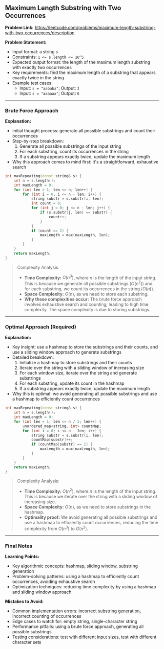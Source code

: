 ## Maximum Length Substring with Two Occurrences

**Problem Link:** https://leetcode.com/problems/maximum-length-substring-with-two-occurrences/description

**Problem Statement:**
- Input format: a string `s`
- Constraints: `1 <= s.length <= 10^5`
- Expected output format: the length of the maximum length substring with exactly two occurrences
- Key requirements: find the maximum length of a substring that appears exactly twice in the string
- Example test cases:
  - Input: `s = "aababa"`; Output: `3`
  - Input: `s = "aaaaaa"`; Output: `0`

---

### Brute Force Approach

**Explanation:**
- Initial thought process: generate all possible substrings and count their occurrences
- Step-by-step breakdown:
  1. Generate all possible substrings of the input string
  2. For each substring, count its occurrences in the string
  3. If a substring appears exactly twice, update the maximum length
- Why this approach comes to mind first: it's a straightforward, exhaustive search

```cpp
int maxRepeating(const string& s) {
    int n = s.length();
    int maxLength = 0;
    for (int len = 1; len <= n; len++) {
        for (int i = 0; i <= n - len; i++) {
            string substr = s.substr(i, len);
            int count = 0;
            for (int j = 0; j <= n - len; j++) {
                if (s.substr(j, len) == substr) {
                    count++;
                }
            }
            if (count == 2) {
                maxLength = max(maxLength, len);
            }
        }
    }
    return maxLength;
}
```

> Complexity Analysis:
> - **Time Complexity:** $O(n^3)$, where $n$ is the length of the input string. This is because we generate all possible substrings ($O(n^2)$) and for each substring, we count its occurrences in the string ($O(n)$).
> - **Space Complexity:** $O(n)$, as we need to store each substring.
> - **Why these complexities occur:** The brute force approach involves exhaustive search and counting, leading to high time complexity. The space complexity is due to storing substrings.

---

### Optimal Approach (Required)

**Explanation:**
- Key insight: use a hashmap to store the substrings and their counts, and use a sliding window approach to generate substrings
- Detailed breakdown:
  1. Initialize a hashmap to store substrings and their counts
  2. Iterate over the string with a sliding window of increasing size
  3. For each window size, iterate over the string and generate substrings
  4. For each substring, update its count in the hashmap
  5. If a substring appears exactly twice, update the maximum length
- Why this is optimal: we avoid generating all possible substrings and use a hashmap to efficiently count occurrences

```cpp
int maxRepeating(const string& s) {
    int n = s.length();
    int maxLength = 0;
    for (int len = 1; len <= n / 2; len++) {
        unordered_map<string, int> countMap;
        for (int i = 0; i <= n - len; i++) {
            string substr = s.substr(i, len);
            countMap[substr]++;
            if (countMap[substr] == 2) {
                maxLength = max(maxLength, len);
            }
        }
    }
    return maxLength;
}
```

> Complexity Analysis:
> - **Time Complexity:** $O(n^2)$, where $n$ is the length of the input string. This is because we iterate over the string with a sliding window of increasing size.
> - **Space Complexity:** $O(n)$, as we need to store substrings in the hashmap.
> - **Optimality proof:** We avoid generating all possible substrings and use a hashmap to efficiently count occurrences, reducing the time complexity from $O(n^3)$ to $O(n^2)$.

---

### Final Notes

**Learning Points:**
- Key algorithmic concepts: hashmap, sliding window, substring generation
- Problem-solving patterns: using a hashmap to efficiently count occurrences, avoiding exhaustive search
- Optimization techniques: reducing time complexity by using a hashmap and sliding window approach

**Mistakes to Avoid:**
- Common implementation errors: incorrect substring generation, incorrect counting of occurrences
- Edge cases to watch for: empty string, single-character string
- Performance pitfalls: using a brute force approach, generating all possible substrings
- Testing considerations: test with different input sizes, test with different character sets